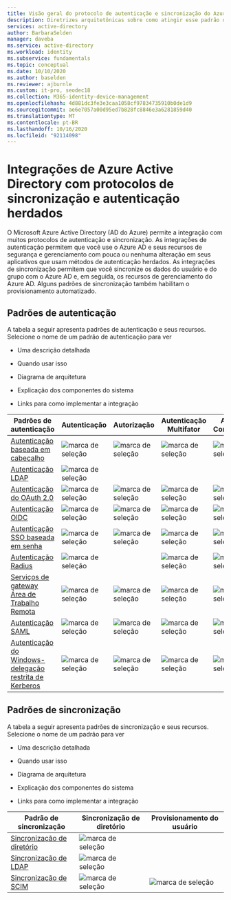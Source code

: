 ```yaml
---
title: Visão geral do protocolo de autenticação e sincronização do Azure Active Directory
description: Diretrizes arquitetônicas sobre como atingir esse padrão de autenticação
services: active-directory
author: BarbaraSelden
manager: daveba
ms.service: active-directory
ms.workload: identity
ms.subservice: fundamentals
ms.topic: conceptual
ms.date: 10/10/2020
ms.author: baselden
ms.reviewer: ajburnle
ms.custom: it-pro, seodec18
ms.collection: M365-identity-device-management
ms.openlocfilehash: 4d881dc3fe3e3caa1058cf97834735910b0de1d9
ms.sourcegitcommit: ae6e7057a00d95ed7b828fc8846e3a6281859d40
ms.translationtype: MT
ms.contentlocale: pt-BR
ms.lasthandoff: 10/16/2020
ms.locfileid: "92114098"
---
```

# <a name="azure-active-directory-integrations-with-legacy-authentication-and-synchronization-protocols"></a>Integrações de Azure Active Directory com protocolos de sincronização e autenticação herdados

O Microsoft Azure Active Directory (AD do Azure) permite a integração com muitos protocolos de autenticação e sincronização. As integrações de autenticação permitem que você use o Azure AD e seus recursos de segurança e gerenciamento com pouca ou nenhuma alteração em seus aplicativos que usam métodos de autenticação herdados. As integrações de sincronização permitem que você sincronize os dados do usuário e do grupo com o Azure AD e, em seguida, os recursos de gerenciamento do Azure AD. Alguns padrões de sincronização também habilitam o provisionamento automatizado.

## <a name="authentication-patterns"></a>Padrões de autenticação

A tabela a seguir apresenta padrões de autenticação e seus recursos. Selecione o nome de um padrão de autenticação para ver

* Uma descrição detalhada

* Quando usar isso

* Diagrama de arquitetura

* Explicação dos componentes do sistema

* Links para como implementar a integração

 

| Padrões de autenticação| Autenticação| Autorização| Autenticação Multifator| Acesso Condicional |
| - |- | - | - | - |
| [Autenticação baseada em cabeçalho](auth-header-based.md)|![marca de seleção](./media/authentication-patterns/check.png)| ![marca de seleção](./media/authentication-patterns/check.png)| ![marca de seleção](./media/authentication-patterns/check.png)| ![marca de seleção](./media/authentication-patterns/check.png) |
| [Autenticação LDAP](auth-ldap.md)| ![marca de seleção](./media/authentication-patterns/check.png)| | |  |
| [Autenticação do OAuth 2,0](auth-oauth2.md)| ![marca de seleção](./media/authentication-patterns/check.png)| ![marca de seleção](./media/authentication-patterns/check.png)| ![marca de seleção](./media/authentication-patterns/check.png)| ![marca de seleção](./media/authentication-patterns/check.png) |
| [Autenticação OIDC](auth-oidc.md)| ![marca de seleção](./media/authentication-patterns/check.png)| ![marca de seleção](./media/authentication-patterns/check.png)| ![marca de seleção](./media/authentication-patterns/check.png)| ![marca de seleção](./media/authentication-patterns/check.png) |
| [Autenticação SSO baseada em senha](auth-password-based-sso.md )| ![marca de seleção](./media/authentication-patterns/check.png)| ![marca de seleção](./media/authentication-patterns/check.png)| ![marca de seleção](./media/authentication-patterns/check.png)| ![marca de seleção](./media/authentication-patterns/check.png) |
| [Autenticação Radius]( auth-radius.md)| ![marca de seleção](./media/authentication-patterns/check.png)| | ![marca de seleção](./media/authentication-patterns/check.png)| ![marca de seleção](./media/authentication-patterns/check.png) |
| [Serviços de gateway Área de Trabalho Remota](auth-remote-desktop-gateway.md)| ![marca de seleção](./media/authentication-patterns/check.png)| ![marca de seleção](./media/authentication-patterns/check.png)| ![marca de seleção](./media/authentication-patterns/check.png)| ![marca de seleção](./media/authentication-patterns/check.png) |
| [Autenticação SAML](auth-saml.md)| ![marca de seleção](./media/authentication-patterns/check.png)| ![marca de seleção](./media/authentication-patterns/check.png)| ![marca de seleção](./media/authentication-patterns/check.png)| ![marca de seleção](./media/authentication-patterns/check.png) |
| [Autenticação do Windows-delegação restrita de Kerberos](auth-kcd.md)| ![marca de seleção](./media/authentication-patterns/check.png)| ![marca de seleção](./media/authentication-patterns/check.png)| ![marca de seleção](./media/authentication-patterns/check.png)| ![marca de seleção](./media/authentication-patterns/check.png) |


 
## <a name="synchronization-patterns"></a>Padrões de sincronização

A tabela a seguir apresenta padrões de sincronização e seus recursos. Selecione o nome de um padrão para ver

* Uma descrição detalhada

* Quando usar isso

* Diagrama de arquitetura

* Explicação dos componentes do sistema

* Links para como implementar a integração



| Padrão de sincronização| Sincronização de diretório| Provisionamento do usuário |
| - | - | - |
| [Sincronização de diretório](sync-directory.md)| ![marca de seleção](./media/authentication-patterns/check.png)|  |
| [Sincronização de LDAP](sync-ldap.md)| ![marca de seleção](./media/authentication-patterns/check.png)|  |
| [Sincronização de SCIM](sync-scim.md)| ![marca de seleção](./media/authentication-patterns/check.png)| ![marca de seleção](./media/authentication-patterns/check.png) |

